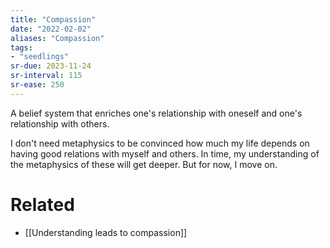 ```yaml
---
title: "Compassion"
date: "2022-02-02"
aliases: "Compassion"
tags:
- "seedlings"
sr-due: 2023-11-24
sr-interval: 115
sr-ease: 250
---
```

A belief system that enriches one's relationship with oneself and one's relationship with others.

I don't need metaphysics to be convinced how much my life depends on having good relations with myself and others. In time, my understanding of the metaphysics of these will get deeper. But for now, I move on.

# Related

- [[Understanding leads to compassion]]


